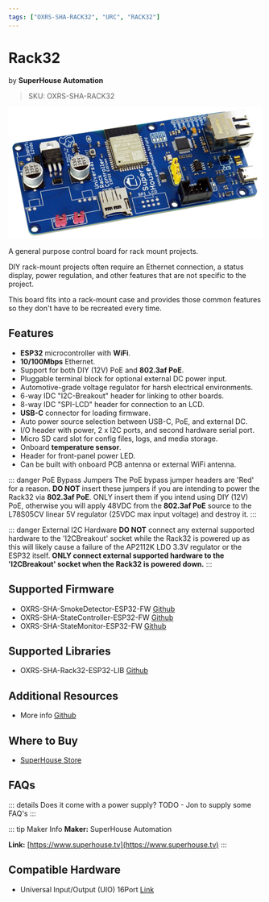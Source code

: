 ```yaml
---
tags: ["OXRS-SHA-RACK32", "URC", "RACK32"]
---
```

# Rack32
<p class="maker">by <b>SuperHouse Automation</b></p>

> SKU: OXRS-SHA-RACK32

<!-- Board Image -->
![SuperHouse Automation Rack32 ESP32 control board](/images/oxrs-rack32.jpg)

<!-- Board Description -->
A general purpose control board for rack mount projects.

DIY rack-mount projects often require an Ethernet connection, a status display, power regulation, and other features that are not specific to the project.

This board fits into a rack-mount case and provides those common features so they don't have to be recreated every time.

## Features

- **ESP32** microcontroller with **WiFi**.
- **10/100Mbps** Ethernet.
- Support for both DIY (12V) PoE and **802.3af PoE**.
- Pluggable terminal block for optional external DC power input.
- Automotive-grade voltage regulator for harsh electrical environments.
- 6-way IDC "I2C-Breakout" header for linking to other boards.
- 8-way IDC "SPI-LCD" header for connection to an LCD.
- **USB-C** connector for loading firmware.
- Auto power source selection between USB-C, PoE, and external DC.
- I/O header with power, 2 x I2C ports, and second hardware serial port.
- Micro SD card slot for config files, logs, and media storage.
- Onboard **temperature sensor**.
- Header for front-panel power LED.
- Can be built with onboard PCB antenna or external WiFi antenna.

::: danger PoE Bypass Jumpers
The PoE bypass jumper headers are 'Red' for a reason. **DO NOT** insert these jumpers if you are intending to power the Rack32 via **802.3af PoE**. ONLY insert them if you intend using DIY (12V) PoE, otherwise you will apply 48VDC from the **802.3af PoE** source to the L78S05CV linear 5V regulator (25VDC max input voltage) and destroy it.
:::

::: danger External I2C Hardware
**DO NOT** connect any external supported hardware to the 'I2CBreakout' socket while the Rack32 is powered up as this will likely cause a failure of the AP2112K LDO 3.3V regulator or the ESP32 itself. **ONLY connect external supported hardware to the 'I2CBreakout' socket when the Rack32 is powered down.**
:::

## Supported Firmware
- OXRS-SHA-SmokeDetector-ESP32-FW [Github](https://github.com/SuperHouse/OXRS-SHA-SmokeDetector-ESP32-FW)
- OXRS-SHA-StateController-ESP32-FW  [Github](https://github.com/SuperHouse/OXRS-SHA-StateController-ESP32-FW)
- OXRS-SHA-StateMonitor-ESP32-FW [Github](https://github.com/SuperHouse/OXRS-SHA-StateMonitor-ESP32-FW)

## Supported Libraries
- OXRS-SHA-Rack32-ESP32-LIB [Github](https://github.com/SuperHouse/OXRS-SHA-Rack32-ESP32-LIB)

## Additional Resources
- More info [Github](https://github.com/SuperHouse/RACK32)

## Where to Buy
- [SuperHouse Store](https://www.superhouse.tv/product/rack32-universal-rack-controller-board/)

## FAQs
::: details Does it come with a power supply?
TODO - Jon to supply some FAQ's
:::

::: tip Maker Info
**Maker:** SuperHouse Automation

**Link:** [https://www.superhouse.tv](https://www.superhouse.tv)
:::

## Compatible Hardware
- Universal Input/Output (UIO) 16Port [Link](/docs/hardware/input-output-devices/smoke-detector-sd-16port.html)
